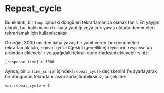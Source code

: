 # Repeat_cycle

Bu eklenti, bir `loop` içindeki döngüleri tekrarlamanıza olanak tanır. En yaygın olarak, bu, katılımcının bir hata yaptığı veya çok yavaş olduğu denemeleri tekrarlamak için kullanılacaktır.

Örneğin, 3000 ms'den daha yavaş bir yanıt veren tüm denemeleri tekrarlamak için, `repeat_cycle` öğesini (genellikle) `keyboard_response`'un ardından ekleyebilir ve aşağıdaki tekrar-etme-ifadesini ekleyebilirsiniz:

	[response_time] > 3000

Ayrıca, bir `inline_script` içindeki `repeat_cycle` değişkenini 1'e ayarlayarak bir döngünün tekrarlanmasını zorlaştırabilirsiniz, şu şekilde:

	var.repeat_cycle = 1